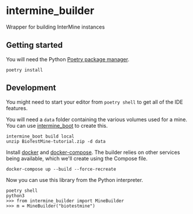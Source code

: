 # intermine_builder

Wrapper for building InterMine instances

## Getting started

You will need the Python [Poetry package manager](https://python-poetry.org/docs/).

```
poetry install
```

## Development

You might need to start your editor from `poetry shell` to get all of the IDE features.

You will need a `data` folder containing the various volumes used for a mine. You can use [intermine_boot](https://github.com/intermine/intermine_boot) to create this.

```
intermine_boot build local
unzip BioTestMine-tutorial.zip -d data
```

Install [docker](https://docs.docker.com/install/) and [docker-compose](https://docs.docker.com/compose/install/). The builder relies on other services being available, which we'll create using the Compose file.

```
docker-compose up --build --force-recreate
```

Now you can use this library from the Python interpreter.

```
poetry shell
python3
>>> from intermine_builder import MineBuilder
>>> m = MineBuilder("biotestmine")
```
